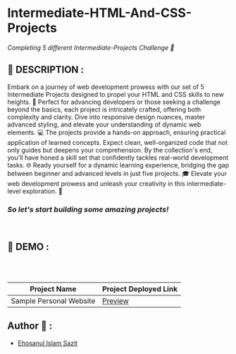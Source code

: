 # Intermediate-HTML-And-CSS-Projects

_Completing 5 different Intermediate-Projects Challenge 🚀_

## 📙 DESCRIPTION :

<p>Embark on a journey of web development prowess with our set of 5 Intermediate Projects designed to propel your HTML and CSS skills to new heights. 🚀 Perfect for advancing developers or those seeking a challenge beyond the basics, each project is intricately crafted, offering both complexity and clarity. Dive into responsive design nuances, master advanced styling, and elevate your understanding of dynamic web elements. 💻 The projects provide a hands-on approach, ensuring practical application of learned concepts. Expect clean, well-organized code that not only guides but deepens your comprehension. By the collection's end, you'll have honed a skill set that confidently tackles real-world development tasks. 🌐 Ready yourself for a dynamic learning experience, bridging the gap between beginner and advanced levels in just five projects. 🎓 Elevate your web development prowess and unleash your creativity in this intermediate-level exploration. 🌟</p>

<h3><em>So let's start building some amazing projects!</em></h3>
<br>

## 📸 DEMO :

<br><br>

| Project Name            | Project Deployed Link                                                             |
| ----------------------- | --------------------------------------------------------------------------------- |
| Sample Personal Website | [Preview](https://sazit96.github.io/HTML-And-CSS-Projects/SamplePersonalWebsite/) |

## Author 👋 :

- [Ehosanul Islam Sazit](https://github.com/sazit96)
